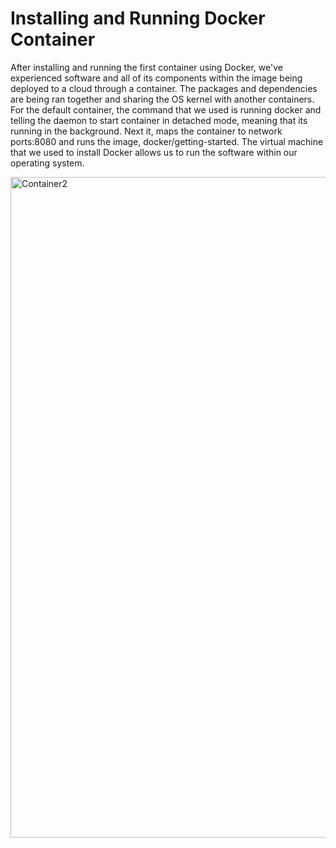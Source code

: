 
# Installing and Running Docker Container

After installing and running the first container using Docker, we&#39;ve experienced software and all of its components within the image being deployed to a cloud through a container. The packages and dependencies are being ran together and sharing the OS kernel with another containers. For the default container, the command that we used is running docker and telling the daemon to start container in detached mode, meaning that its running in the background. Next it, maps the container to network ports:8080 and runs the image, docker/getting-started. The virtual machine that we used to install Docker allows us to run the software within our operating system.

<img width="1057" alt="Container2" src="https://user-images.githubusercontent.com/70285499/110045737-226aa180-7d19-11eb-9d41-c38896b79a56.png">
